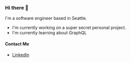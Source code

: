 ### Hi there 👋

<!--
**NathanStern/NathanStern** is a ✨ _special_ ✨ repository because its `README.md` (this file) appears on your GitHub profile.

Here are some ideas to get you started:

- 🔭 I’m currently working on ...
- 🌱 I’m currently learning ...
- 👯 I’m looking to collaborate on ...
- 🤔 I’m looking for help with ...
- 💬 Ask me about ...
- 📫 How to reach me: ...
- 😄 Pronouns: ...
- ⚡ Fun fact: ...
-->

I'm a software engineer based in Seattle.

- I'm currently working on a super secret personal project.
- I'm currently learning about GraphQL

#### Contact Me
- [LinkedIn](https://linkedin.com/in/nathan-stern)
